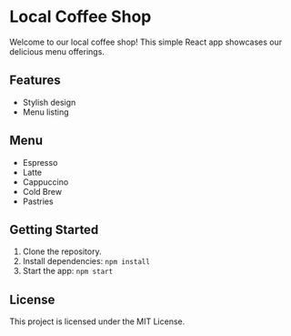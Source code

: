# Local Coffee Shop

Welcome to our local coffee shop! This simple React app showcases our delicious menu offerings. 

## Features
- Stylish design
- Menu listing

## Menu
- Espresso
- Latte
- Cappuccino
- Cold Brew
- Pastries

## Getting Started
1. Clone the repository.
2. Install dependencies: `npm install`
3. Start the app: `npm start`

## License
This project is licensed under the MIT License.